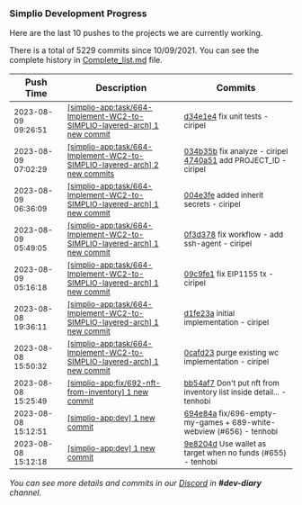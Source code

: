 
### Simplio Development Progress

Here are the last 10 pushes to the projects we are currently working.

There is a total of 5229 commits since 10/09/2021. You can see the complete history in
 [Complete_list.md](Complete_list.md) file.

| Push Time | Description | Commits |
| --- | --- | --- |
| <sub>2023-08-09 09:26:51</sub> | <sub>[[simplio-app:task/664-Implement-WC2-to-SIMPLIO-layered-arch] 1 new commit](https://github.com/SimplioOfficial/simplio-app/commit/d34e1e4ee27c4b0ed2982c25a9e74c52a4cf4d9e)</sub> | <sub>[d34e1e4](https://github.com/SimplioOfficial/simplio-app/commit/d34e1e4ee27c4b0ed2982c25a9e74c52a4cf4d9e) fix unit tests - ciripel</sub> |
| <sub>2023-08-09 07:02:29</sub> | <sub>[[simplio-app:task/664-Implement-WC2-to-SIMPLIO-layered-arch] 2 new commits](https://github.com/SimplioOfficial/simplio-app/compare/004e3fe8dc77...4740a511c08e)</sub> | <sub>[034b35b](https://github.com/SimplioOfficial/simplio-app/commit/034b35b029453c953a0c710953c0604ec3e9e9ed) fix analyze - ciripel<br>[4740a51](https://github.com/SimplioOfficial/simplio-app/commit/4740a511c08e538be087e99c6356250999a3038a) add PROJECT_ID - ciripel</sub> |
| <sub>2023-08-09 06:36:09</sub> | <sub>[[simplio-app:task/664-Implement-WC2-to-SIMPLIO-layered-arch] 1 new commit](https://github.com/SimplioOfficial/simplio-app/commit/004e3fe8dc77964125261828f3ae7be40005cf94)</sub> | <sub>[004e3fe](https://github.com/SimplioOfficial/simplio-app/commit/004e3fe8dc77964125261828f3ae7be40005cf94) added inherit secrets - ciripel</sub> |
| <sub>2023-08-09 05:49:05</sub> | <sub>[[simplio-app:task/664-Implement-WC2-to-SIMPLIO-layered-arch] 1 new commit](https://github.com/SimplioOfficial/simplio-app/commit/0f3d378d88188902ce11371299c303f6fca8d195)</sub> | <sub>[0f3d378](https://github.com/SimplioOfficial/simplio-app/commit/0f3d378d88188902ce11371299c303f6fca8d195) fix workflow - add ssh-agent - ciripel</sub> |
| <sub>2023-08-09 05:16:18</sub> | <sub>[[simplio-app:task/664-Implement-WC2-to-SIMPLIO-layered-arch] 1 new commit](https://github.com/SimplioOfficial/simplio-app/commit/09c9fe1185806f12a6075be20435695aa1074348)</sub> | <sub>[09c9fe1](https://github.com/SimplioOfficial/simplio-app/commit/09c9fe1185806f12a6075be20435695aa1074348) fix EIP1155 tx - ciripel</sub> |
| <sub>2023-08-08 19:36:11</sub> | <sub>[[simplio-app:task/664-Implement-WC2-to-SIMPLIO-layered-arch] 1 new commit](https://github.com/SimplioOfficial/simplio-app/commit/d1fe23a35d1ffb9c4a4c203c49a8561af0600fbf)</sub> | <sub>[d1fe23a](https://github.com/SimplioOfficial/simplio-app/commit/d1fe23a35d1ffb9c4a4c203c49a8561af0600fbf) initial implementation - ciripel</sub> |
| <sub>2023-08-08 15:50:32</sub> | <sub>[[simplio-app:task/664-Implement-WC2-to-SIMPLIO-layered-arch] 1 new commit](https://github.com/SimplioOfficial/simplio-app/commit/0cafd230889c055791e8172a33a6b6f6b2bca67b)</sub> | <sub>[0cafd23](https://github.com/SimplioOfficial/simplio-app/commit/0cafd230889c055791e8172a33a6b6f6b2bca67b) purge existing wc implementation - ciripel</sub> |
| <sub>2023-08-08 15:25:49</sub> | <sub>[[simplio-app:fix/692-nft-from-inventory] 1 new commit](https://github.com/SimplioOfficial/simplio-app/commit/bb54af79a7674f271363a23c96e52937d768ea05)</sub> | <sub>[bb54af7](https://github.com/SimplioOfficial/simplio-app/commit/bb54af79a7674f271363a23c96e52937d768ea05) Don't put nft from inventory list inside detail... - tenhobi</sub> |
| <sub>2023-08-08 15:12:51</sub> | <sub>[[simplio-app:dev] 1 new commit](https://github.com/SimplioOfficial/simplio-app/commit/694e84a4e578bb43132225fd2fff9faceee94c45)</sub> | <sub>[694e84a](https://github.com/SimplioOfficial/simplio-app/commit/694e84a4e578bb43132225fd2fff9faceee94c45) fix/696-empty-my-games + 689-white-webview (#656) - tenhobi</sub> |
| <sub>2023-08-08 15:12:18</sub> | <sub>[[simplio-app:dev] 1 new commit](https://github.com/SimplioOfficial/simplio-app/commit/9e8204dd004fffdac123f8f22624c127010114b9)</sub> | <sub>[9e8204d](https://github.com/SimplioOfficial/simplio-app/commit/9e8204dd004fffdac123f8f22624c127010114b9) Use wallet as target when no funds (#655) - tenhobi</sub> |

_You can see more details and commits in our [Discord](https://discord.gg/aKhjuwZmdP) in **#dev-diary** channel._
